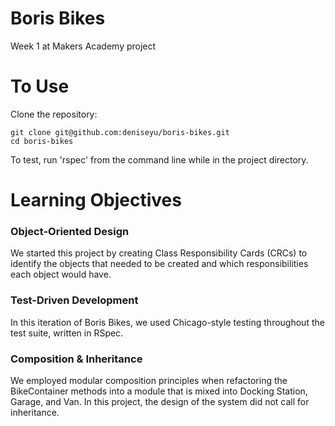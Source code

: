# Boris Bikes

Week 1 at Makers Academy project

# To Use

Clone the repository:

```
git clone git@github.com:deniseyu/boris-bikes.git
cd boris-bikes
```

To test, run 'rspec' from the command line while in the project directory.

# Learning Objectives

### Object-Oriented Design
We started this project by creating Class Responsibility Cards (CRCs) to identify the objects that needed to be created and which responsibilities each object would have.

### Test-Driven Development
In this iteration of Boris Bikes, we used Chicago-style testing throughout the test suite, written in RSpec.

### Composition & Inheritance
We employed modular composition principles when refactoring the BikeContainer methods into a module that is mixed into Docking Station, Garage, and Van. In this project, the design of the system did not call for inheritance.